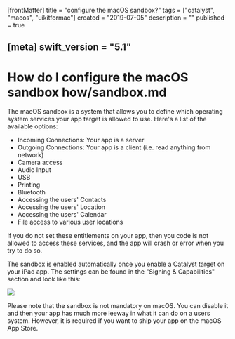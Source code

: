 [frontMatter]
title = "configure the macOS sandbox?"
tags = ["catalyst", "macos", "uikitformac"]
created = "2019-07-05"
description = ""
published = true

[meta]
swift_version = "5.1"
---


# How do I configure the macOS sandbox how/sandbox.md

The macOS sandbox is a system that allows you to define which operating system services your app target is allowed to use. Here's a list of the available options:

- Incoming Connections: Your app is a server
- Outgoing Connections: Your app is a client (i.e. read anything from network)
- Camera access
- Audio Input
- USB
- Printing
- Bluetooth
- Accessing the users' Contacts
- Accessing the users' Location
- Accessing the users' Calendar
- File access to various user locations

If you do not set these entitlements on your app, then you code is not allowed to access these services, and the app will crash or error when you try to do so.

The sandbox is enabled automatically once you enable a Catalyst target on your iPad app. The settings can be found in the "Signing & Capabilities" section and look like this:

![](/img-content/catalyst/sandbox.png)

Please note that the sandbox is not mandatory on macOS. You can disable it and then your app has much more leeway in what it can do on a users system. However, it is required if you want to ship your app on the macOS App Store.
